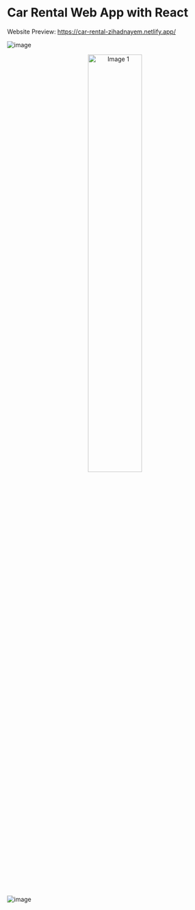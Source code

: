 # Car Rental Web App with React

Website Preview: https://car-rental-zihadnayem.netlify.app/

![image](https://github.com/ZihadHossainNayem/Car-Rental-with-React/assets/30808845/7b5186bc-9c75-4142-9746-7d3ca2d70e55)

<div align="center">
  <img src="[image1.jpg](https://github.com/ZihadHossainNayem/Car-Rental-with-React/assets/30808845/e07a3895-a884-4482-b934-b88c67cc6564)" alt="Image 1" style="width: 50%;">
</div>

![image](https://github.com/ZihadHossainNayem/Car-Rental-with-React/assets/30808845/e07a3895-a884-4482-b934-b88c67cc6564)



